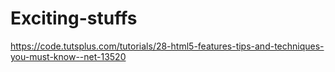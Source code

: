 # Exciting-stuffs

https://code.tutsplus.com/tutorials/28-html5-features-tips-and-techniques-you-must-know--net-13520

